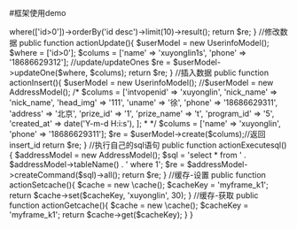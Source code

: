 #框架使用demo
<?php
namespace applications\demo\controllers;

use base\controllers\BaseController;
use applications\demo\models\AddressModel;
use applications\demo\models\UserinfoModel;

/**
 * author: xuyonglin@intv.com.cn
 */
class DemoController extends BaseController{
    /*
     * 框架使用方法：
     * 1. 首先在/applications下创建项目目录，目录下包含controllers,models目录
     * 2. 去配置文件（/config/config.php)中配置applications路径
     * 3. 去配置文件中（/config/config.php）中配置db属性
     * 4. 去配置文件中（/config/memcache.php)中配置memcache属性
     * 5. /applications/controllers(models)下创建控制器和模型文件，并声明namespace
     * 6. 执行composer dump-autoload
     * 7. 访问路径 配置虚拟主机域名请指向/public 
     *     http://xxxx.xxx.xx/应用程序目录/控制器名/action名称
     *    如未将根目录指向/public 请访问/public/index.php?r=应用程序目录/控制器名/action名称
     * 8. 支持多数据库，请再model中设置dbName
     * 9. 如需执行初始化操作，请再控制器中添加public function init()方法
     */
    
    //获取所有数据记录
    public function actionResult(){
        $userModel = new UserinfoModel();
        //result/one/count
        $re = $userModel->where(['id>0'])->orderBy('id desc')->limit(10)->result();
        return $re;
    }
    
    //修改数据
    public function actionUpdate(){
        $userModel = new UserinfoModel();
        $where = ['id>0'];
        $colums = ['name' => 'xuyonglin1s', 'phone' => '18686629312'];
        //update/updateOnes
        $re = $userModel->updateOne($where, $colums);
        return $re;
    }
    
    //插入数据
    public function actionInsert(){
        $userModel = new UserinfoModel();
        //$userModel = new AddressModel();
        /*
        $colums = ['intvopenid' => 'xuyonglin', 
            'nick_name' => 'nick_name',
            'head_img' => '111',
            'uname' => '徐',
            'phone' => '18686629311',
            'address' => '北京',
            'prize_id' => '1',
            'prize_name' => 't',
            'program_id' => '5',
            'created_at' => date('Y-m-d H:i:s'),
            ];
         * */
        $colums = ['name' => 'xuyonglin', 'phone' => '18686629311'];
        $re = $userModel->create($colums);//返回insert_id
        return $re;
    }
    
    //执行自己的sql语句
    public function actionExecutesql(){
        $addressModel = new AddressModel();
        $sql = 'select * from ' . $addressModel->tableName() . ' where 1';
        $re = $addressModel->createCommand($sql)->all();
        return $re;
    }
    
    //缓存-设置
    public function actionSetcache(){
        $cache = new \cache();
        $cacheKey = 'myframe_k1';
        return $cache->set($cacheKey, 'xuyonglin', 30);
    }
    
    //缓存-获取
    public function actionGetcache(){
        $cache = new \cache();
        $cacheKey = 'myframe_k1';
        return $cache->get($cacheKey);
    }
    
    
}

